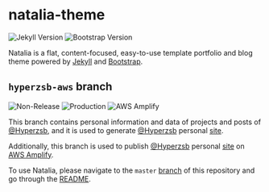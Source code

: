 # natalia-theme

![Jekyll Version](https://img.shields.io/badge/jekyll-4.2-blue?logo=jekyll)
![Bootstrap Version](https://img.shields.io/badge/bootstrap-5.1-blue?logo=bootstrap)

Natalia is a flat, content-focused, easy-to-use template portfolio and blog theme powered
by [Jekyll](https://jekyllrb.com/) and [Bootstrap](https://getbootstrap.com/). 

## `hyperzsb-aws` branch

![Non-Release](https://img.shields.io/badge/hyperzsb--aws-non--release-red) ![Production](https://img.shields.io/badge/hyperzsb--aws-production-green) ![AWS Amplify](https://img.shields.io/badge/AWS-Amplify-green?logo=amazonaws)

This branch contains personal information and data of projects and posts of [@Hyperzsb][hyperzsb], and it is used to generate [@Hyperzsb][hyperzsb] personal [site](https://hyperzsb.io). 

Additionally, this branch is used to publish [@Hyperzsb][hyperzsb] personal [site](https://hyperzsb.io) on [AWS Amplify](https://aws.amazon.com/amplify/).

To use Natalia, please navigate to the `master` [branch](https://github.com/Hyperzsb/natalia-theme/tree/master) of this repository and go through the [README](https://github.com/Hyperzsb/natalia-theme/blob/master/README.md).

[hyperzsb]: https://github.com/Hyperzsb